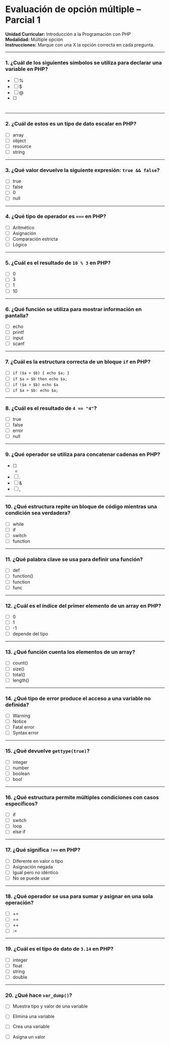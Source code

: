 # Evaluación de opción múltiple – Parcial 1  
**Unidad Curricular:** Introducción a la Programación con PHP  
**Modalidad:** Múltiple opción  
**Instrucciones:** Marque con una X la opción correcta en cada pregunta.

---

### 1. ¿Cuál de los siguientes símbolos se utiliza para declarar una variable en PHP?

- [ ] %
- [ ] $
- [ ] @
- [ ] #

---

### 2. ¿Cuál de estos es un tipo de dato escalar en PHP?

- [ ] array
- [ ] object
- [ ] resource
- [ ] string

---

### 3. ¿Qué valor devuelve la siguiente expresión: `true && false`?

- [ ] true
- [ ] false
- [ ] 0
- [ ] null

---

### 4. ¿Qué tipo de operador es `===` en PHP?

- [ ] Aritmético
- [ ] Asignación
- [ ] Comparación estricta
- [ ] Lógico

---

### 5. ¿Cuál es el resultado de `10 % 3` en PHP?

- [ ] 0
- [ ] 3
- [ ] 1
- [ ] 10

---

### 6. ¿Qué función se utiliza para mostrar información en pantalla?

- [ ] echo
- [ ] printf
- [ ] input
- [ ] scanf

---

### 7. ¿Cuál es la estructura correcta de un bloque `if` en PHP?

- [ ] `if ($a > $b) { echo $a; }`
- [ ] `if $a > $b then echo $a;`
- [ ] `if ($a > $b) echo $a`
- [ ] `if $a > $b: echo $a;`

---

### 8. ¿Cuál es el resultado de `4 == "4"`?

- [ ] true
- [ ] false
- [ ] error
- [ ] null

---

### 9. ¿Qué operador se utiliza para concatenar cadenas en PHP?

- [ ] +
- [ ] .
- [ ] &
- [ ] ,

---

### 10. ¿Qué estructura repite un bloque de código mientras una condición sea verdadera?

- [ ] while
- [ ] if
- [ ] switch
- [ ] function

---

### 11. ¿Qué palabra clave se usa para definir una función?

- [ ] def
- [ ] function()
- [ ] function
- [ ] func

---

### 12. ¿Cuál es el índice del primer elemento de un array en PHP?

- [ ] 0
- [ ] 1
- [ ] -1
- [ ] depende del tipo

---

### 13. ¿Qué función cuenta los elementos de un array?

- [ ] count()
- [ ] size()
- [ ] total()
- [ ] length()

---

### 14. ¿Qué tipo de error produce el acceso a una variable no definida?

- [ ] Warning
- [ ] Notice
- [ ] Fatal error
- [ ] Syntax error

---

### 15. ¿Qué devuelve `gettype(true)`?

- [ ] integer
- [ ] number
- [ ] boolean
- [ ] bool

---

### 16. ¿Qué estructura permite múltiples condiciones con casos específicos?

- [ ] if
- [ ] switch
- [ ] loop
- [ ] else if

---

### 17. ¿Qué significa `!==` en PHP?

- [ ] Diferente en valor o tipo
- [ ] Asignación negada
- [ ] Igual pero no idéntico
- [ ] No se puede usar

---

### 18. ¿Qué operador se usa para sumar y asignar en una sola operación?

- [ ] +=
- [ ] ==
- [ ] ++
- [ ] :=

---

### 19. ¿Cuál es el tipo de dato de `3.14` en PHP?

- [ ] integer
- [ ] float
- [ ] string
- [ ] double

---

### 20. ¿Qué hace `var_dump()`?

- [ ] Muestra tipo y valor de una variable
- [ ] Elimina una variable
- [ ] Crea una variable
- [ ] Asigna un valor




